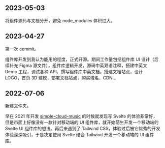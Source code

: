 ## 2023-05-03

将组件源码与文档分开，避免 node_modules 体积过大。

## 2023-04-27

第一次 commit。

组件库开发到我认为能用的程度，正式开源。期间工作量包括组件库 UI 设计（后续补充 Figma 源文件），组件库逻辑开发，源码中英双语注释，搭建中英文 Demo 工程，调试各种 API，撰写组件库中英文档，搭建文档站点，设计 LOGO，首页 3D 建模，部署文档站点，购买域名、CDN...

## 2022-07-06

新建文件夹。

早在 2021 年开发 [simple-cloud-music](https://github.com/dufu1991/simple-cloud-music) 的时候就发现写 Svelte 的体验非常好，但是市面上好像没有一款针对移动端的 UI 组件库，就开始萌生开发一个移动端的 Svelte UI 组件库的想法。再后来遇到了 Tailwind CSS，体验过后被它优秀的开发体验深深吸引，于是决定使用 Svelte 结合 Tailwind 开发一个移动端的 UI 组件库。
